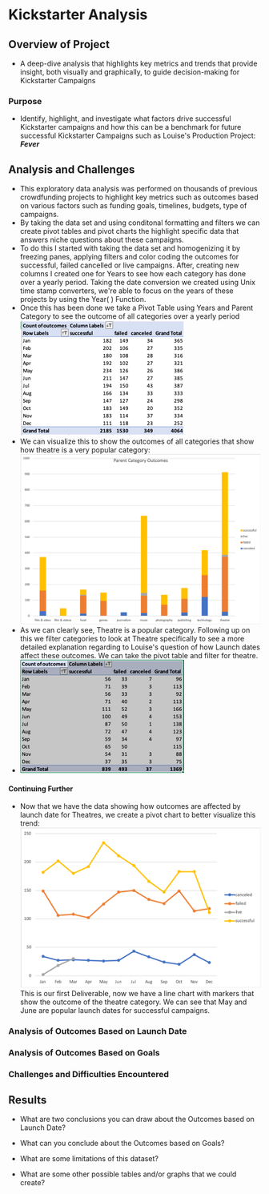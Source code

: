 # Kickstarter Analysis

## Overview of Project
* A deep-dive analysis that highlights key metrics and trends that provide insight, both visually and graphically, to guide decision-making for Kickstarter Campaigns

### Purpose
* Identify, highlight, and investigate what factors drive successful Kickstarter campaigns and how this can be a benchmark for future successful Kickstarter Campaigns such as Louise's Production Project: ***Fever*** 


## Analysis and Challenges
* This exploratory data analysis was performed on thousands of previous crowdfunding projects to highlight key metrics such as outcomes based on various factors such as funding goals, timelines, budgets, type of campaigns. 
* By taking the data set and using conditonal formatting and filters we can create pivot tables and pivot charts the highlight specific data that answers niche questions about these campaigns.  
* To do this I started with taking the data set and homogenizing it by freezing panes, applying filters and color coding the outcomes for successful, failed cancelled or live campaigns. After, creating new columns I created one for Years to see how each category has done over a yearly period. Taking the date conversion we created using Unix time stamp converters, we're able to focus on the years of these projects by using the Year( ) Function. 
* Once this has been done we take a Pivot Table using Years and Parent Category to see the outcome of all categories over a yearly period 
![Pivot Table for Outcomes by Launch Date](https://github.com/RichardH395/repo-kickstarter-analysis/blob/main/Pivot%20Table%20for%20Outcomes%20by%20Launch%20Date.png)
* We can visualize this to show the outcomes of all categories that show how theatre is a very popular category: 
![Parent Category Outcomes](https://github.com/RichardH395/repo-kickstarter-analysis/blob/main/Parent%20Category%20Outcomes%20.png) 
* As we can clearly see, Theatre is a popular category. Following up on this we filter categories to look at Theatre specifically to see a more detailed explanation regarding to Louise's question of how Launch dates affect these outcomes. We can take the pivot table and filter for theatre.
* ![Pivot Table for Theatre Outcomes by Launch Date](https://github.com/RichardH395/repo-kickstarter-analysis/blob/main/Pivot%20Table%20for%20Theatre%20Outcomes%20by%20Launch%20Date%20.png) 
#### Continuing Further
* Now that we have the data showing how outcomes are affected by launch date for Theatres, we create a pivot chart to better visualize this trend:
![Outcomes Based on Launch Date](https://github.com/RichardH395/repo-kickstarter-analysis/blob/main/Outcomes%20Based%20on%20Launch%20Date%20.png)
This is our first Deliverable, now we have a line chart with markers that show the outcome of the theatre category. We can see that May and June are popular launch dates for successful campaigns. 

### 



### Analysis of Outcomes Based on Launch Date

### Analysis of Outcomes Based on Goals

### Challenges and Difficulties Encountered

## Results

- What are two conclusions you can draw about the Outcomes based on Launch Date?

- What can you conclude about the Outcomes based on Goals?

- What are some limitations of this dataset?

- What are some other possible tables and/or graphs that we could create?
